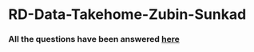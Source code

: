 # RD-Data-Takehome-Zubin-Sunkad

### All the questions have been answered [here](https://github.com/zubinsunkad/RD-Data-Takehome-Zubin-Sunkad/blob/master/Assignment.md)

